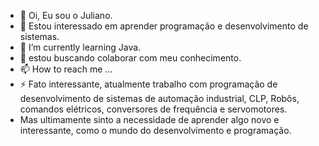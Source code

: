 - 👋 Oi, Eu sou o Juliano.
- 👀 Estou interessado em aprender programação e desenvolvimento de sistemas.
- 🌱 I’m currently learning Java.
- 💞️ estou buscando colaborar com meu conhecimento.
- 📫 How to reach me ...
- ⚡ Fato interessante, atualmente trabalho com programação de desenvolvimento de sistemas de automação industrial, CLP, Robôs, comandos elétricos, conversores de frequência e servomotores.
- Mas ultimamente sinto a necessidade de aprender algo novo e interessante, como o mundo do desenvolvimento e programação.

<!---
JulianoMaiaBatista/JulianoMaiaBatista is a ✨ special ✨ repository because its `README.md` (this file) appears on your GitHub profile.
You can click the Preview link to take a look at your changes.
--->
